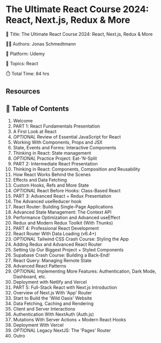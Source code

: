 # The Ultimate React Course 2024: React, Next.js, Redux & More

📕 Title: The Ultimate React Course 2024: React, Next.js, Redux & More

👨‍💻 Authors: Jonas Schmedtmann

🎥 Platform: Udemy

💾 Topics: React

⏱️ Total Time: 84 hrs

## Resources

## 📄 Table of Contents

1. Welcome
2. PART 1: React Fundamentals Presentation
3. A First Look at React
4. _OPTIONAL_ Review of Essential JavaScript for React
5. Working With Components, Props and JSX
6. State, Events and Forms: Interactive Components
7. Thinking in React: State management
8. _OPTIONAL_ Practice Project: Eat-'N-Split
9. PART 2: Intermediate React Presentation
10. Thinking in React: Components, Composition and Reusability
11. How React Works Behind the Scenes
12. Effects and Data Fetching
13. Custom Hooks, Refs and More State
14. _OPTIONAL_ React Before Hooks: Class-Based React
15. PART 3: Advanced React + Redux Presentation
16. The Advanced useReducer hook
17. React Router: Building Single-Page Applications
18. Advanced State Management: The Context API
19. Performance Optimization and Advanced useEffect
20. Redux and Modern Redux Toolkit (With Thunks)
21. PART 4: Professional React Development
22. React Router With Data Loading (v6.4+)
23. _OPTIONAL_ Tailwind CSS Crash Course: Styling the App
24. Adding Redux and Advanced React Router
25. Setting Up Our Biggest Project + Styled Components
26. Supabase Crash Course: Building a Back-End!
27. React Query: Managing Remote State
28. Advanced React Patterns
29. _OPTIONAL_ Implementing More Features: Authentication, Dark Mode, Dashboard, etc.
30. Deployment with Netlify and Vercel
31. PART 5: Full-Stack React with Next.js Introduction
32. Overview of Next.js With 'App' Router
33. Start to Build the 'Wild Oasis' Website
34. Data Fetching, Caching and Rendering
35. Client and Server Interactions
36. Authentication With NextAuth (Auth.js)
37. Mutations With Server Actions + Modern React Hooks
38. Deployment With Vercel
39. _OPTIONAL_ Legacy NextJS: The 'Pages' Router
40. Outro
